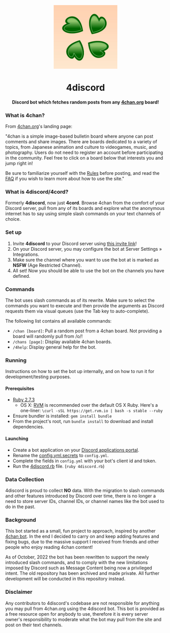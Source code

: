 <p align="center">
  <img height="200" width="200" src="https://raw.githubusercontent.com/BGMP/4discord/master/assets/logo.png"  alt=""/>
</p>

<h1 align="center">4discord</h1>

<h4 align="center">Discord bot which fetches random posts from any <a href="https://4chan.org/" target="_blank">4chan.org</a> board!</h4>


### What is 4chan?
From [4chan.org](https://4chan.org)'s landing page:

"4chan is a simple image-based bulletin board where anyone can post comments and share images. There are boards dedicated to a variety of topics, from Japanese animation and culture to videogames, music, and photography. Users do not need to register an account before participating in the community. Feel free to click on a board below that interests you and jump right in!

Be sure to familiarize yourself with the [Rules](https://4chan.org/rules) before posting, and read the [FAQ](https://4chan.org/faq) if you wish to learn more about how to use the site."

### What is 4discord/4cord?
Formerly **4discord**, now just **4cord**. Browse 4chan from the comfort of your Discord server, pull from any of its boards and explore what the anonymous internet has to say using simple slash commands on your text channels of choice.

### Set up
  1. Invite **4discord** to your Discord server using 
[this invite link](https://discord.com/api/oauth2/authorize?client_id=780529113118539798&permissions=60416&scope=bot)!
  2. On your Discord server, you may configure the bot at Server Settings » Integrations.
  3. Make sure the channel where you want to use the bot at is marked as **NSFW** (Age Restricted Channel).
  4. All set! Now you should be able to use the bot on the channels you have defined.

### Commands
The bot uses slash commands as of its rewrite. Make sure to select the commands you want to execute and then provide
the arguments as Discord requests them via visual queues (use the Tab key to auto-complete).

The following list contains all available commands:

  * `/chan [board]`: Pull a random post from a 4chan board. Not providing a board will randomly pull from /o/!
  * `/chans [page]`: Display available 4chan boards.
  * `/4help`: Display general help for the bot.

### Running
Instructions on how to set the bot up internally, and on how to run it for development/testing purposes.

#### Prerequisites
* [Ruby 2.7.3](https://www.ruby-lang.org/)
  * OS X: [RVM](http://rvm.io) is recommended over the default OS X Ruby. Here's a one-liner:
`\curl -sSL https://get.rvm.io | bash -s stable --ruby`
* Ensure bundler is installed: `gem install bundle`
* From the project's root, run `bundle install` to download and install dependencies.

#### Launching
* Create a bot application on your [Discord applications portal](https://discord.com/developers/applications).
* Rename the [config.yml.secrets](https://github.com/BGMP/4discord/blob/master/config/config.yml.secrets) to `config.yml`.
* Complete the fields in `config.yml` with your bot's client id and token.
* Run the [4discord.rb](https://github.com/BGMP/4discord/blob/master/src/4discord.rb) file. (`ruby 4discord.rb`)

### Data Collection
4discord is proud to collect **NO** data. With the migration to slash commands and other features introduced by Discord
over time, there is no longer a need to store server IDs, channel IDs, or channel names like the bot used to do in the
past. 

### Background
This bot started as a small, fun project to approach, inspired by another
[4chan bot](https://github.com/Romejanic/4chan-Discord-Bot). In the end I decided to carry on and keep adding
features and fixing bugs, due to the massive support I received from friends and other people who enjoy reading 4chan
content!

As of October, 2022 the bot has been rewritten to support the newly introduced slash commands, and to comply with the
new limitations imposed by Discord such as Message Content being now a privileged intent. The old repository has been
archived and made private. All further development will be conducted in this repository instead.

### Disclaimer
Any contributors to 4discord's codebase are not responsible for anything you may pull from 4chan.org using the 4discord
bot. This bot is provided as a free resource open for anybody to use, therefore it is every server owner's
responsibility to moderate what the bot may pull from the site and post on their text channels.
